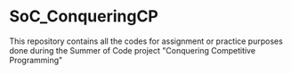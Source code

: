 # SoC_ConqueringCP

This repository contains all the codes for assignment or practice purposes done during the Summer of Code project "Conquering Competitive Programming"
